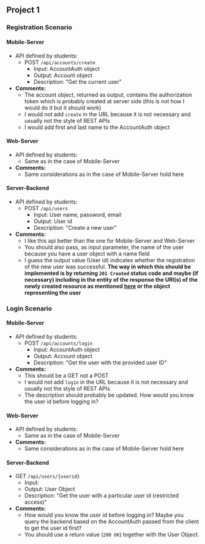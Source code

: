 ## Project 1

### Registration Scenario

#### Mobile-Server
* API defined by students:
  * POST `/api/accounts/create`
    * Input: AccountAuth object
    * Output: Account object
    * Description: "Get the current user"
* **Comments:**
  * The account object, returned as output, contains the authorization token which is probably created at server side (this is not how I would do it but it should work)
  * I would not add `create` in the URL because it is not necessary and usually not the style of REST APIs
  * I would add first and last name to the AccountAuth object

#### Web-Server
* API defined by students:
  * Same as in the case of Mobile-Server
* **Comments:**
  * Same considerations as in the case of Mobile-Server hold here

#### Server-Backend
* API defined by students:
  * POST `/api/users`
    * Input: User name, password, email
    * Output: User id
    * Description: "Create a new user"
* **Comments:**
  * I like this api better than the one for Mobile-Server and Web-Server
  * You should also pass, as input parameter, the name of the user because you have a user object with a name field
  * I guess the output value (User id) indicates whether the registration of the new user was successful. **The way in which this should be implemented is by returning `201 Created` status code and maybe (if necessary) including in the entity of the response the URI(s) of the newly created resource as mentioned [here]( http://www.restapitutorial.com/httpstatuscodes.html) or the object representing the user**

### Login Scenario

#### Mobile-Server
* API defined by students:
  * POST `/api/accounts/login`
    * Input: AccountAuth object
    * Output: Account object
    * Description: "Get the user with the provided user ID"
* **Comments:**
  * This should be a GET not a POST
  * I would not add `login` in the URL because it is not necessary and usually not the style of REST APIs
  * The description should probably be updated. How would you know the user id before logging in?

#### Web-Server
* API defined by students:
  * Same as in the case of Mobile-Server
* **Comments:**
  * Same considerations as in the case of Mobile-Server hold here

#### Server-Backend
* GET	`/api/users/{userid}`
  * Input:
  * Output: User Object
  * Description: "Get the user with a particular user id (restricted access)"
* **Comments:**
  * How would you know the user id before logging in? Maybe you query the backend based on the AccountAuth passed from the client to get the user id first?
  * You should use a return value (`200 OK`) together with the User Object.